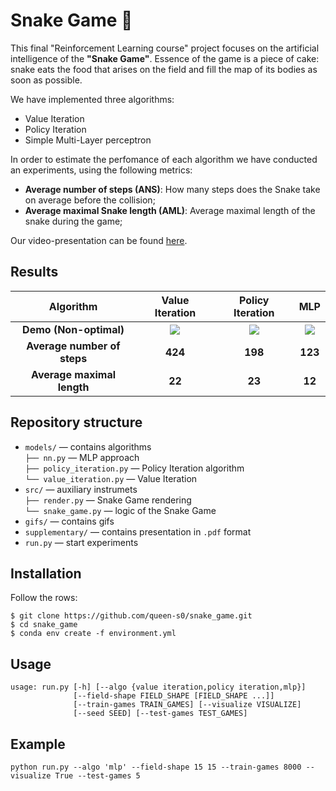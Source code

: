 # Snake Game 🐍

This final "Reinforcement Learning course" project focuses on the artificial intelligence of the **"Snake Game"**. Essence of the game is a piece of cake: snake eats the food that arises on the field and fill the map of its bodies as soon as possible. 

We have implemented three algorithms:
* Value Iteration
* Policy Iteration
* Simple Multi-Layer perceptron

In order to estimate the perfomance of each algorithm we have conducted an experiments, using the following metrics:
* **Average number of steps (ANS)**: How many steps does the Snake take on average before the collision;
* **Average maximal Snake length (AML)**: Average maximal length of the snake during the game;

Our video-presentation can be found [here](https://youtu.be/3HkdobjWHPA).

## Results

**Algorithm** |       **Value Iteration**             |  **Policy Iteration**   |   **MLP**
:------------------------:|:-------------------------:|:-------------------------:|:--------------------------:|
**Demo (Non-optimal)** | ![](gifs/value-iteration.gif)  |  ![](gifs/policy-iteration.gif) | ![](gifs/mlp.gif) 
**Average number of steps** |  **424** |  **198** | **123**
**Average maximal length** | **22** | **23** | **12**

## Repository structure

- ```models/``` — contains algorithms \
    ```├── nn.py``` — MLP approach\
    ```├── policy_iteration.py``` — Policy Iteration algorithm\
    ```└── value_iteration.py``` — Value Iteration
- ```src/``` — auxiliary instrumets \
    ```├── render.py``` — Snake Game rendering\
    ```└── snake_game.py``` — logic of the Snake Game
- ```gifs/``` — contains gifs 
- ```supplementary/``` — contains presentation in `.pdf` format
- ```run.py``` — start experiments

## Installation

Follow the rows:

```
$ git clone https://github.com/queen-s0/snake_game.git
$ cd snake_game
$ conda env create -f environment.yml
```

## Usage
```
usage: run.py [-h] [--algo {value iteration,policy iteration,mlp}]
              [--field-shape FIELD_SHAPE [FIELD_SHAPE ...]]
              [--train-games TRAIN_GAMES] [--visualize VISUALIZE]
              [--seed SEED] [--test-games TEST_GAMES]
```

## Example
```
python run.py --algo 'mlp' --field-shape 15 15 --train-games 8000 --visualize True --test-games 5
```
